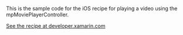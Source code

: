 This is the sample code for the iOS recipe for playing a video using the mpMoviePlayerController.

[See the recipe at developer.xamarin.com](http://developer.xamarin.com/recipes/ios/media/video_and_photos/play_a_video_using_mpmovieplayercontroller)
